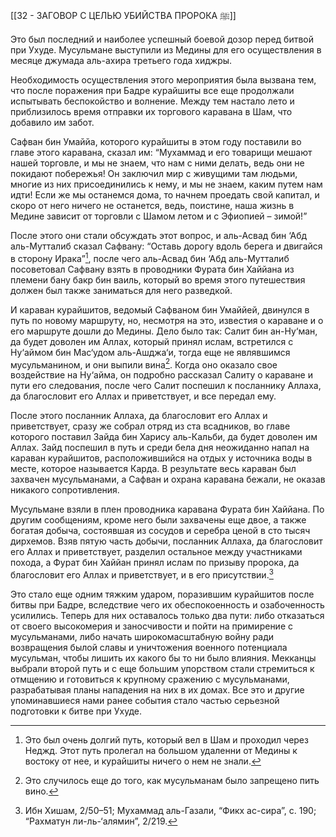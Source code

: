 [[32 - ЗАГОВОР С ЦЕЛЬЮ УБИЙСТВА ПРОРОКА ﷺ]]

Это был последний и наиболее успешный боевой дозор перед битвой при Ухуде. Мусульмане выступили из Медины для его осуществления в месяце джумада аль-ахира третьего года хиджры.

Необходимость осуществления этого мероприятия была вызвана тем, что после поражения при Бадре курайшиты все еще продолжали испытывать беспокойство и волнение. Между тем настало лето и приблизилось время отправки их торгового каравана в Шам, что добавило им забот.

Сафван бин Умаййа, которого курайшиты в этом году поставили во главе этого каравана, сказал им: “Мухаммад и его товарищи мешают нашей торговле, и мы не знаем, что нам с ними делать, ведь они не покидают побережья! Он заключил мир с живущими там людьми, многие из них присоединились к нему, и мы не знаем, каким путем нам идти! Если же мы останемся дома, то начнем проедать свой капитал, и скоро от него ничего не останется, ведь, поистине, наша жизнь в Медине зависит от торговли с Шамом летом и с Эфиопией – зимой!”

После этого они стали обсуждать этот вопрос, и аль-Асвад бин ‘Абд аль-Мутталиб сказал Сафвану: “Оставь дорогу вдоль берега и двигайся в сторону Ирака”[^1], после чего аль-Асвад бин ‘Абд аль-Мутталиб посоветовал Сафвану взять в проводники Фурата бин Хаййана из племени бану бакр бин ваиль, который во время этого путешествия должен был также заниматься для него разведкой.

И караван курайшитов, ведомый Сафваном бин Умаййей, двинулся в путь по новому маршруту, но, несмотря на это, известия о караване и о его маршруте дошли до Медины. Дело было так: Салит бин ан-Ну‘ман, да будет доволен им Аллах, который принял ислам, встретился с Ну‘аймом бин Мас‘удом аль-Ашджа‘и, тогда еще не являвшимся мусульманином, и они выпили вина[^2]. Когда оно оказало свое воздействие на Ну‘айма, он подробно рассказал Салиту о караване и пути его следования, после чего Салит поспешил к посланнику Аллаха, да благословит его Аллах и приветствует, и все передал ему.

После этого посланник Аллаха, да благословит его Аллах и приветствует, сразу же собрал отряд из ста всадников, во главе которого поставил Зайда бин Харису аль-Кальби, да будет доволен им Аллах. Зайд поспешил в путь и среди бела дня неожиданно напал на караван курайшитов, расположившийся на отдых у источника воды в месте, которое называется Карда. В результате весь караван был захвачен мусульманами, а Сафван и охрана каравана бежали, не оказав никакого сопротивления.

Мусульмане взяли в плен проводника каравана Фурата бин Хаййана. По другим сообщениям, кроме него были захвачены еще двое, а также богатая добыча, состоявшая из сосудов и серебра ценой в сто тысяч дирхемов. Взяв пятую часть добычи, посланник Аллаха, да благословит его Аллах и приветствует, разделил остальное между участниками похода, а Фурат бин Хаййан принял ислам по призыву пророка, да благословит его Аллах и приветствует, и в его присутствии.[^3]

Это стало еще одним тяжким ударом, поразившим курайшитов после битвы при Бадре, вследствие чего их обеспокоенность и озабоченность усилились. Теперь для них оставалось только два пути: либо отказаться от своего высокомерия и заносчивости и пойти на примирение с мусульманами, либо начать широкомасштабную войну ради возвращения былой славы и уничтожения военного потенциала мусульман, чтобы лишить их какого бы то ни было влияния. Мекканцы выбрали второй путь и с еще большим упорством стали стремиться к отмщению и готовиться к крупному сражению с мусульманами, разрабатывая планы нападения на них в их домах. Все это и другие упоминавшиеся нами ранее события стало частью серьезной подготовки к битве при Ухуде.

[^1]: Это был очень долгий путь, который вел в Шам и проходил через Неджд. Этот путь пролегал на большом удаленни от Медины к востоку от нее, и курайшиты ничего о нем не знали.

[^2]: Это случилось еще до того, как мусульманам было запрещено пить вино.

[^3]: Ибн Хишам, 2/50–51; Мухаммад аль-Газали, “Фикх ас-сира”, с. 190; “Рахматун ли-ль-‘алямин”, 2/219.

